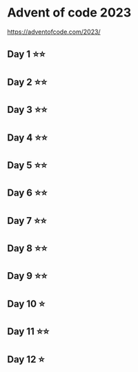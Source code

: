 # Advent of code 2023

https://adventofcode.com/2023/

## Day 1 ⭐️⭐️
## Day 2 ⭐️⭐️
## Day 3 ⭐️⭐️
## Day 4 ⭐️⭐️
## Day 5 ⭐️⭐️
## Day 6 ⭐️⭐️
## Day 7 ⭐️⭐️
## Day 8 ⭐️⭐️
## Day 9 ⭐️⭐️
## Day 10 ⭐️
## Day 11 ⭐️⭐️
## Day 12 ⭐️